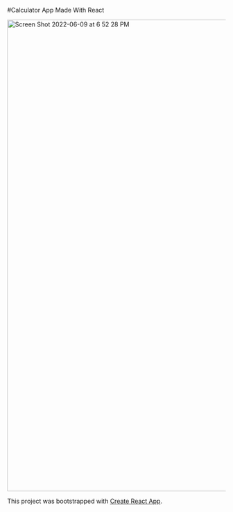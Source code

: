 #Calculator App Made With React

<img width="1086" alt="Screen Shot 2022-06-09 at 6 52 28 PM" src="https://user-images.githubusercontent.com/97458251/172958558-4bc41aac-c538-4e21-ad11-f6562674bf57.png">




This project was bootstrapped with [Create React App](https://github.com/facebook/create-react-app).
